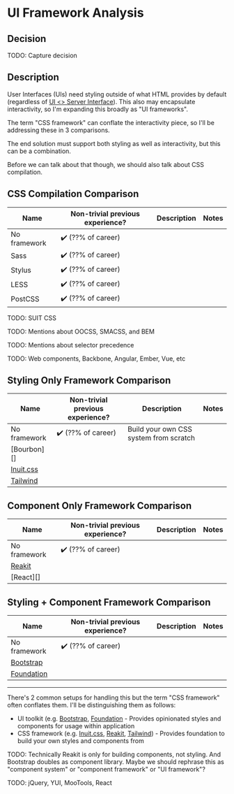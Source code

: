 # UI Framework Analysis
## Decision
TODO: Capture decision

## Description
User Interfaces (UIs) need styling outside of what HTML provides by default (regardless of [UI <> Server Interface](ui-server-interface.md)). This also may encapsulate interactivity, so I'm expanding this broadly as "UI frameworks".

The term "CSS framework" can conflate the interactivity piece, so I'll be addressing these in 3 comparisons.

The end solution must support both styling as well as interactivity, but this can be a combination.

Before we can talk about that though, we should also talk about CSS compilation.

## CSS Compilation Comparison
|     Name     | Non-trivial previous experience? | Description | Notes |
|--------------|----------------------------------|-------------|-------|
| No framework | ✔️ (??% of career)               |             |       |
| Sass         | ✔️ (??% of career)               |             |       |
| Stylus       | ✔️ (??% of career)               |             |       |
| LESS         | ✔️ (??% of career)               |             |       |
| PostCSS      | ✔️ (??% of career)               |             |       |

TODO: SUIT CSS

TODO: Mentions about OOCSS, SMACSS, and BEM

TODO: Mentions about selector precedence

TODO: Web components, Backbone, Angular, Ember, Vue, etc

## Styling Only Framework Comparison
|      Name     | Non-trivial previous experience? |              Description               | Notes |
|---------------|----------------------------------|----------------------------------------|-------|
| No framework  | ✔️ (??% of career)               | Build your own CSS system from scratch |       |
| [Bourbon][]   |                                  |                                        |       |
| [Inuit.css][] |                                  |                                        |       |
| [Tailwind][]  |                                  |                                        |       |

## Component Only Framework Comparison
|     Name     | Non-trivial previous experience? | Description | Notes |
|--------------|----------------------------------|-------------|-------|
| No framework | ✔️ (??% of career)               |             |       |
| [Reakit][]   |                                  |             |       |
| [React][]    |                                  |             |       |

## Styling + Component Framework Comparison
|      Name      | Non-trivial previous experience? | Description | Notes |
|----------------|----------------------------------|-------------|-------|
| No framework   | ✔️ (??% of career)               |             |       |
| [Bootstrap][]  |                                  |             |       |
| [Foundation][] |                                  |             |       |



----

There's 2 common setups for handling this but the term "CSS framework" often conflates them. I'll be distinguishing them as follows:

- UI toolkit (e.g. [Bootstrap][], [Foundation][] - Provides opinionated styles and components for usage within application
- CSS framework (e.g. [Inuit.css][], [Reakit][], [Tailwind][]) - Provides foundation to build your own styles and components from

[Bootstrap]: https://getbootstrap.com/
[Foundation]: https://get.foundation/
[Inuit.css]: https://github.com/inuitcss/inuitcss/tree/6.0.0
[Reakit]: https://reakit.io/
[Tailwind]: https://tailwindcss.com/

TODO: Technically Reakit is only for building components, not styling. And Bootstrap doubles as component library. Maybe we should rephrase this as "component system" or "component framework" or "UI framework"?

TODO: jQuery, YUI, MooTools, React

